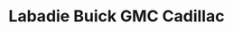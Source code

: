 ---
title: "Labadie Buick GMC Cadillac"
url: /bay-city/labadie-buick-gmc-cadillac/
shop: Autohaus
---